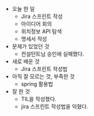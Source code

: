 - 오늘 한 일
    - Jira 스프린트 작성
    - 아이디어 회의
    - 위치정보 API 탐색
    - 명세서 작성
- 문제가 있었던 것
    - 컨설턴트님 승인에 실패했다.
- 새로 배운 것
    - Jira 스프린트 작성법
- 아직 잘 모르는 것, 부족한 것
    - spring 활용법
- 잘 한 것
    - TIL을 작성했다.
    - jira 스프린트 작성법을 익혔다.

